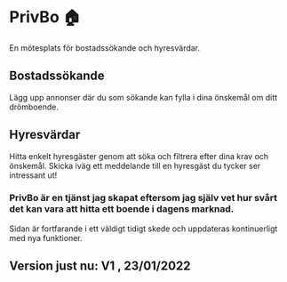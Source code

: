 # PrivBo 🏠

En mötesplats för bostadssökande och hyresvärdar.

## Bostadssökande

Lägg upp annonser där du som sökande kan fylla i dina önskemål om ditt drömboende.

## Hyresvärdar

Hitta enkelt hyresgäster genom att söka och filtrera efter dina krav och önskemål. Skicka iväg ett meddelande till en hyresgäst du tycker ser intressant ut!


### PrivBo är en tjänst jag skapat eftersom jag själv vet hur svårt det kan vara att hitta ett boende i dagens marknad.

Sidan är fortfarande i ett väldigt tidigt skede och uppdateras kontinuerligt med nya funktioner.

## Version just nu: V1 , 23/01/2022
